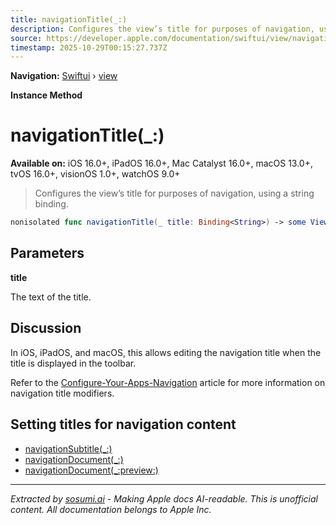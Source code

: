 ```yaml
---
title: navigationTitle(_:)
description: Configures the view’s title for purposes of navigation, using a string binding.
source: https://developer.apple.com/documentation/swiftui/view/navigationtitle(_:)
timestamp: 2025-10-29T00:15:27.737Z
---
```


**Navigation:** [Swiftui](/documentation/swiftui) › [view](/documentation/swiftui/view)

**Instance Method**

# navigationTitle(_:)

**Available on:** iOS 16.0+, iPadOS 16.0+, Mac Catalyst 16.0+, macOS 13.0+, tvOS 16.0+, visionOS 1.0+, watchOS 9.0+

> Configures the view’s title for purposes of navigation, using a string binding.

```swift
nonisolated func navigationTitle(_ title: Binding<String>) -> some View
```

## Parameters

**title**

The text of the title.



## Discussion

In iOS, iPadOS, and macOS, this allows editing the navigation title when the title is displayed in the toolbar.

Refer to the [Configure-Your-Apps-Navigation](/documentation/swiftui/configure-your-apps-navigation-titles) article for more information on navigation title modifiers.

## Setting titles for navigation content

- [navigationSubtitle(_:)](/documentation/swiftui/view/navigationsubtitle(_:))
- [navigationDocument(_:)](/documentation/swiftui/view/navigationdocument(_:))
- [navigationDocument(_:preview:)](/documentation/swiftui/view/navigationdocument(_:preview:))

---

*Extracted by [sosumi.ai](https://sosumi.ai) - Making Apple docs AI-readable.*
*This is unofficial content. All documentation belongs to Apple Inc.*
